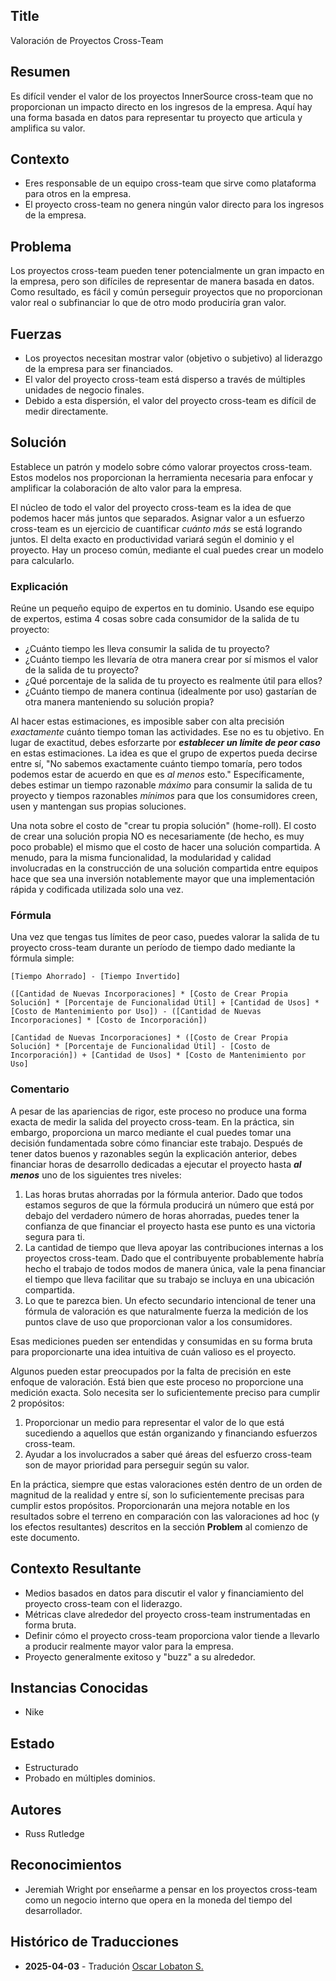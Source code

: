 ## Title

Valoración de Proyectos Cross-Team

## Resumen

Es difícil vender el valor de los proyectos InnerSource cross-team que no proporcionan un impacto directo en los ingresos de la empresa.
Aquí hay una forma basada en datos para representar tu proyecto que articula y amplifica su valor.

## Contexto

* Eres responsable de un equipo cross-team que sirve como plataforma para otros en la empresa.
* El proyecto cross-team no genera ningún valor directo para los ingresos de la empresa.

## Problema

Los proyectos cross-team pueden tener potencialmente un gran impacto en la empresa, pero son difíciles de representar de manera basada en datos.
Como resultado, es fácil y común perseguir proyectos que no proporcionan valor real o subfinanciar lo que de otro modo produciría gran valor.

## Fuerzas

* Los proyectos necesitan mostrar valor (objetivo o subjetivo) al liderazgo de la empresa para ser financiados.
* El valor del proyecto cross-team está disperso a través de múltiples unidades de negocio finales.
* Debido a esta dispersión, el valor del proyecto cross-team es difícil de medir directamente.

## Solución

Establece un patrón y modelo sobre cómo valorar proyectos cross-team.
Estos modelos nos proporcionan la herramienta necesaria para enfocar y amplificar la colaboración de alto valor para la empresa.

El núcleo de todo el valor del proyecto cross-team es la idea de que podemos hacer más juntos que separados.
Asignar valor a un esfuerzo cross-team es un ejercicio de cuantificar _cuánto más_ se está logrando juntos.
El delta exacto en productividad variará según el dominio y el proyecto.
Hay un proceso común, mediante el cual puedes crear un modelo para calcularlo.

### Explicación

Reúne un pequeño equipo de expertos en tu dominio.
Usando ese equipo de expertos, estima 4 cosas sobre cada consumidor de la salida de tu proyecto:

* ¿Cuánto tiempo les lleva consumir la salida de tu proyecto?
* ¿Cuánto tiempo les llevaría de otra manera crear por sí mismos el valor de la salida de tu proyecto?
* ¿Qué porcentaje de la salida de tu proyecto es realmente útil para ellos?
* ¿Cuánto tiempo de manera continua (idealmente por uso) gastarían de otra manera manteniendo su solución propia?

Al hacer estas estimaciones, es imposible saber con alta precisión _exactamente_ cuánto tiempo toman las actividades. Ese no es tu objetivo.
En lugar de exactitud, debes esforzarte por _**establecer un límite de peor caso**_ en estas estimaciones.
La idea es que el grupo de expertos pueda decirse entre sí, "No sabemos exactamente cuánto tiempo tomaría, pero todos podemos estar de acuerdo en que es _al menos_ esto."
Específicamente, debes estimar un tiempo razonable _máximo_ para consumir la salida de tu proyecto y tiempos razonables _mínimos_ para que los consumidores creen, usen y mantengan sus propias soluciones.

Una nota sobre el costo de "crear tu propia solución" (home-roll). El costo de crear una solución propia NO es necesariamente (de hecho, es muy poco probable) el mismo que el costo de hacer una solución compartida.
A menudo, para la misma funcionalidad, la modularidad y calidad involucradas en la construcción de una solución compartida entre equipos hace que sea una inversión notablemente mayor que una implementación rápida y codificada utilizada solo una vez.

### Fórmula

Una vez que tengas tus límites de peor caso, puedes valorar la salida de tu proyecto cross-team durante un período de tiempo dado mediante la fórmula simple:

```
[Tiempo Ahorrado] - [Tiempo Invertido]

([Cantidad de Nuevas Incorporaciones] * [Costo de Crear Propia Solución] * [Porcentaje de Funcionalidad Útil] + [Cantidad de Usos] * [Costo de Mantenimiento por Uso]) - ([Cantidad de Nuevas Incorporaciones] * [Costo de Incorporación])

[Cantidad de Nuevas Incorporaciones] * ([Costo de Crear Propia Solución] * [Porcentaje de Funcionalidad Útil] - [Costo de Incorporación]) + [Cantidad de Usos] * [Costo de Mantenimiento por Uso]
```

### Comentario

A pesar de las apariencias de rigor, este proceso no produce una forma exacta de medir la salida del proyecto cross-team.
En la práctica, sin embargo, proporciona un marco mediante el cual puedes tomar una decisión fundamentada sobre cómo financiar este trabajo.
Después de tener datos buenos y razonables según la explicación anterior, debes financiar horas de desarrollo dedicadas a ejecutar el proyecto hasta _**al menos**_ uno de los siguientes tres niveles:

1. Las horas brutas ahorradas por la fórmula anterior. Dado que todos estamos seguros de que la fórmula producirá un número que está por debajo del verdadero número de horas ahorradas, puedes tener la confianza de que financiar el proyecto hasta ese punto es una victoria segura para ti.
1. La cantidad de tiempo que lleva apoyar las contribuciones internas a los proyectos cross-team. Dado que el contribuyente probablemente habría hecho el trabajo de todos modos de manera única, vale la pena financiar el tiempo que lleva facilitar que su trabajo se incluya en una ubicación compartida.
1. Lo que te parezca bien. Un efecto secundario intencional de tener una fórmula de valoración es que naturalmente fuerza la medición de los puntos clave de uso que proporcionan valor a los consumidores.

Esas mediciones pueden ser entendidas y consumidas en su forma bruta para proporcionarte una idea intuitiva de cuán valioso es el proyecto.

Algunos pueden estar preocupados por la falta de precisión en este enfoque de valoración. Está bien que este proceso no proporcione una medición exacta. Solo necesita ser lo suficientemente preciso para cumplir 2 propósitos:

1. Proporcionar un medio para representar el valor de lo que está sucediendo a aquellos que están organizando y financiando esfuerzos cross-team.
1. Ayudar a los involucrados a saber qué áreas del esfuerzo cross-team son de mayor prioridad para perseguir según su valor.

En la práctica, siempre que estas valoraciones estén dentro de un orden de magnitud de la realidad y entre sí, son lo suficientemente precisas para cumplir estos propósitos.
Proporcionarán una mejora notable en los resultados sobre el terreno en comparación con las valoraciones ad hoc (y los efectos resultantes) descritos en la sección **Problem** al comienzo de este documento.

## Contexto Resultante

* Medios basados en datos para discutir el valor y financiamiento del proyecto cross-team con el liderazgo.
* Métricas clave alrededor del proyecto cross-team instrumentadas en forma bruta.
* Definir cómo el proyecto cross-team proporciona valor tiende a llevarlo a producir realmente mayor valor para la empresa.
* Proyecto generalmente exitoso y "buzz" a su alrededor.

## Instancias Conocidas

* Nike

## Estado

* Estructurado
* Probado en múltiples dominios.

## Autores

* Russ Rutledge

## Reconocimientos

* Jeremiah Wright por enseñarme a pensar en los proyectos cross-team como un negocio interno que opera en la moneda del tiempo del desarrollador.

## Histórico de Traducciones

- **2025-04-03** - Tradución [Oscar Lobaton S.](https://github.com/ovas04)
